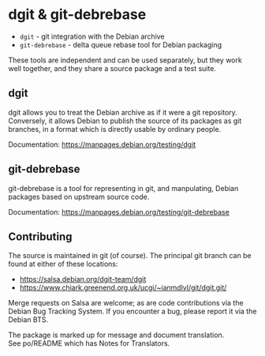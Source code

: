 dgit & git-debrebase
====================

 * `dgit` - git integration with the Debian archive
 * `git-debrebase` - delta queue rebase tool for Debian packaging

These tools are independent and can be used separately, but they work
well together, and they share a source package and a test suite.

dgit
----

dgit allows you to treat the Debian archive as if it were a git
repository.  Conversely, it allows Debian to publish the source of its
packages as git branches, in a format which is directly usable by
ordinary people.

Documentation: https://manpages.debian.org/testing/dgit

git-debrebase
-------------

git-debrebase is a tool for representing in git, and manpulating,
Debian packages based on upstream source code.

Documentation: https://manpages.debian.org/testing/git-debrebase

Contributing
------------

The source is maintained in git (of course).  The principal git
branch can be found at either of these locations:

 * https://salsa.debian.org/dgit-team/dgit
 * https://www.chiark.greenend.org.uk/ucgi/~ianmdlvl/git/dgit.git/

Merge requests on Salsa are welcome; as are code contributions via the
Debian Bug Tracking System.  If you encounter a bug, please report it
via the Debian BTS.

The package is marked up for message and document translation.  
See po/README which has Notes for Translators.

